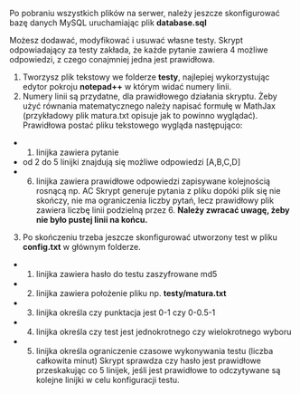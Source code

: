 Po pobraniu wszystkich plików na serwer, należy jeszcze skonfigurować bazę danych MySQL uruchamiając plik <b>database.sql</b>

Możesz dodawać, modyfikować i usuwać własne testy. Skrypt odpowiadający za testy zakłada, że każde pytanie zawiera 4 możliwe odpowiedzi, z czego conajmniej
jedna jest prawidłowa.
1. Tworzysz plik tekstowy we folderze <b>testy</b>, najlepiej wykorzystując edytor pokroju <b>notepad++</b> w którym widać numery linii.
2. Numery linii są przydatne, dla prawidłowego działania skryptu. Żeby użyć równania matematycznego należy napisać formułę w MathJax (przykładowy plik matura.txt opisuje
jak to powinno wyglądać). Prawidłowa postać pliku tekstowego wygląda następująco:
  - 1. linijka zawiera pytanie
  - od 2 do 5 linijki znajdują się możliwe odpowiedzi [A,B,C,D]
  - 6. linijka zawiera prawidłowe odpowiedzi zapisywane kolejnością rosnącą np. AC
Skrypt generuje pytania z pliku dopóki plik się nie skończy, nie ma ograniczenia liczby pytań, lecz prawidłowy plik zawiera liczbę linii podzielną przez 6. <b>Należy zwracać uwagę, 
żeby nie było pustej linii na końcu.</b>
3. Po skończeniu trzeba jeszcze skonfigurować utworzony test w pliku <b>config.txt</b> w głównym folderze.
  - 1. linijka zawiera hasło do testu zaszyfrowane md5
  - 2. linijka zawiera położenie pliku np. <b>testy/matura.txt</b>
  - 3. linijka określa czy punktacja jest 0-1 czy 0-0.5-1
  - 4. linijka określa czy test jest jednokrotnego czy wielokrotnego wyboru
  - 5. linijka określa ograniczenie czasowe wykonywania testu (liczba całkowita minut)
Skrypt sprawdza czy hasło jest prawidłowe przeskakując co 5 linijek, jeśli jest prawidłowe to odczytywane są kolejne linijki w celu konfiguracji testu.
